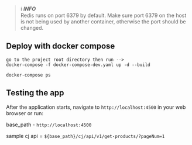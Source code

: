 
> ℹ️ **_INFO_**  
> Redis runs on port 6379 by default. Make sure port 6379 on the host is not being used by another container, otherwise the port should be changed.

## Deploy with docker compose

```
go to the project root directory then run -->
docker-compose -f docker-compose-dev.yaml up -d --build

docker-compose ps
```

## Testing the app

After the application starts, navigate to `http://localhost:4500` in your web browser or run:

base_path - `http://localhost:4500`

sample cj api = `${base_path}/cj/api/v1/get-products/?pageNum=1`